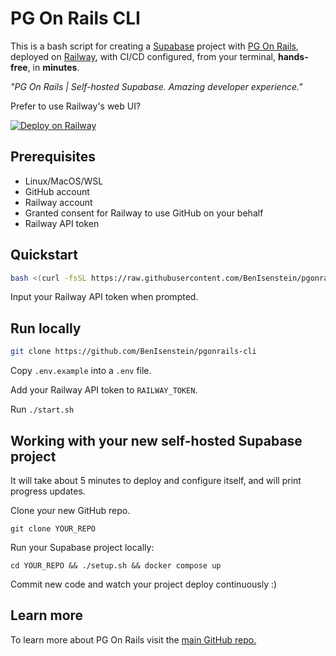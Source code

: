 # PG On Rails CLI

This is a bash script for creating a [Supabase](https://supabase.com/) project with [PG On Rails](https://github.com/BenIsenstein/pgonrails), deployed on [Railway](https://railway.com/), with CI/CD configured, from your terminal, **hands-free**, in **minutes**.

*"PG On Rails | Self-hosted Supabase. Amazing developer experience."*

Prefer to use Railway's web UI?

[![Deploy on Railway](https://railway.com/button.svg)](https://railway.com/deploy/complete-supabase-nextjs-frontend?referralCode=benisenstein&utm_medium=integration&utm_source=template&utm_campaign=generic)

## Prerequisites

- Linux/MacOS/WSL
- GitHub account
- Railway account
- Granted consent for Railway to use GitHub on your behalf
- Railway API token

## Quickstart

```sh
bash <(curl -fsSL https://raw.githubusercontent.com/BenIsenstein/pgonrails-cli/main/start.sh)
```

Input your Railway API token when prompted.

## Run locally

```sh
git clone https://github.com/BenIsenstein/pgonrails-cli
```

Copy `.env.example` into a `.env` file.

Add your Railway API token to `RAILWAY_TOKEN`.

Run `./start.sh`

## Working with your new self-hosted Supabase project

It will take about 5 minutes to deploy and configure itself, and will print progress updates.

Clone your new GitHub repo.

`git clone YOUR_REPO`

Run your Supabase project locally:

`cd YOUR_REPO && ./setup.sh && docker compose up`

Commit new code and watch your project deploy continuously :)

## Learn more

To learn more about PG On Rails visit the [main GitHub repo.](https://github.com/BenIsenstein/pgonrails)